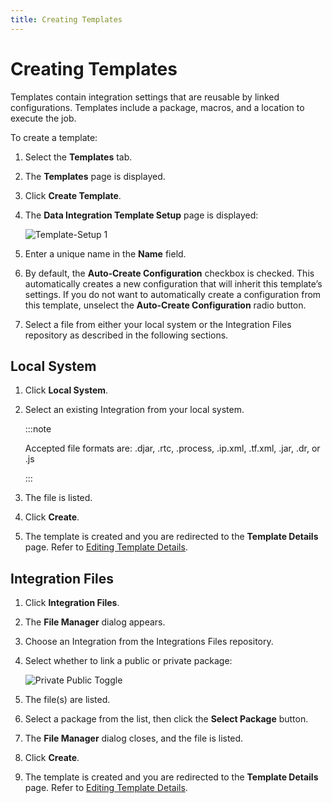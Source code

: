 ```yaml
---
title: Creating Templates
---
```


# Creating Templates

Templates contain integration settings that are reusable by linked configurations. Templates include a package, macros, and a location to execute the job.

To create a template:

1. Select the **Templates** tab.
2. The **Templates** page is displayed.
3. Click **Create Template**. 
4. The **Data Integration Template Setup** page is displayed:

   ![Template-Setup 1](/img/Template-Setup1.png)

5. Enter a unique name in the **Name** field.
6. By default, the **Auto-Create Configuration** checkbox is checked. This automatically creates a new configuration that will inherit this template’s settings. If you do not want to automatically create a configuration from this template, unselect the **Auto-Create Configuration** radio button.
7. Select a file from either your local system or the Integration Files repository as described in the following sections.

## Local System

1. Click **Local System**.
2. Select an existing Integration from your local system.

    :::note

    Accepted file formats are: .djar, .rtc, .process, .ip.xml, .tf.xml, .jar, .dr, or .js

    :::

3. The file is listed.

4. Click **Create**.
5. The template is created and you are redirected to the **Template Details** page. Refer to [Editing Template Details](./editing-template-details).

## Integration Files

1. Click **Integration Files**.
2. The **File Manager** dialog appears.
3. Choose an Integration from the Integrations Files repository.
4. Select whether to link a public or private package:

   ![Private Public Toggle](/img/icons/Private-Public-Toggle.png)

5. The file(s) are listed.
6. Select a package from the list, then click the **Select Package** button.
7. The **File Manager** dialog closes, and the file is listed.
8. Click **Create**.
9. The template is created and you are redirected to the **Template Details** page. Refer to [Editing Template Details](./editing-template-details).